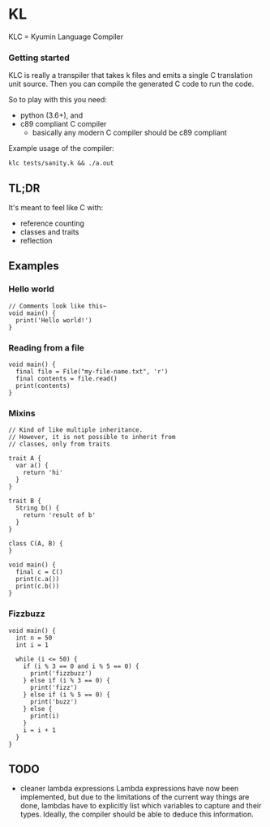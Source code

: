# KL
KLC = Kyumin Language Compiler

### Getting started

KLC is really a transpiler that takes k files and emits a single
C translation unit source. Then you can compile the generated C
code to run the code.

So to play with this you need:
  * python (3.6+), and
  * c89 compliant C compiler
    - basically any modern C compiler should be c89 compliant

Example usage of the compiler:

```
klc tests/sanity.k && ./a.out
```

## TL;DR

It's meant to feel like C with:
* reference counting
* classes and traits
* reflection

## Examples

### Hello world
```
// Comments look like this~
void main() {
  print('Hello world!')
}
```

### Reading from a file
```
void main() {
  final file = File("my-file-name.txt", 'r')
  final contents = file.read()
  print(contents)
}
```

### Mixins
```
// Kind of like multiple inheritance.
// However, it is not possible to inherit from
// classes, only from traits

trait A {
  var a() {
    return 'hi'
  }
}

trait B {
  String b() {
    return 'result of b'
  }
}

class C(A, B) {
}

void main() {
  final c = C()
  print(c.a())
  print(c.b())
}
```

### Fizzbuzz
```
void main() {
  int n = 50
  int i = 1

  while (i <= 50) {
    if (i % 3 == 0 and i % 5 == 0) {
      print('fizzbuzz')
    } else if (i % 3 == 0) {
      print('fizz')
    } else if (i % 5 == 0) {
      print('buzz')
    } else {
      print(i)
    }
    i = i + 1
  }
}
```

## TODO

* cleaner lambda expressions
  Lambda expressions have now been implemented,
  but due to the limitations of the current way things are done,
  lambdas have to explicitly list which variables to capture
  and their types. Ideally, the compiler should be able to
  deduce this information.

